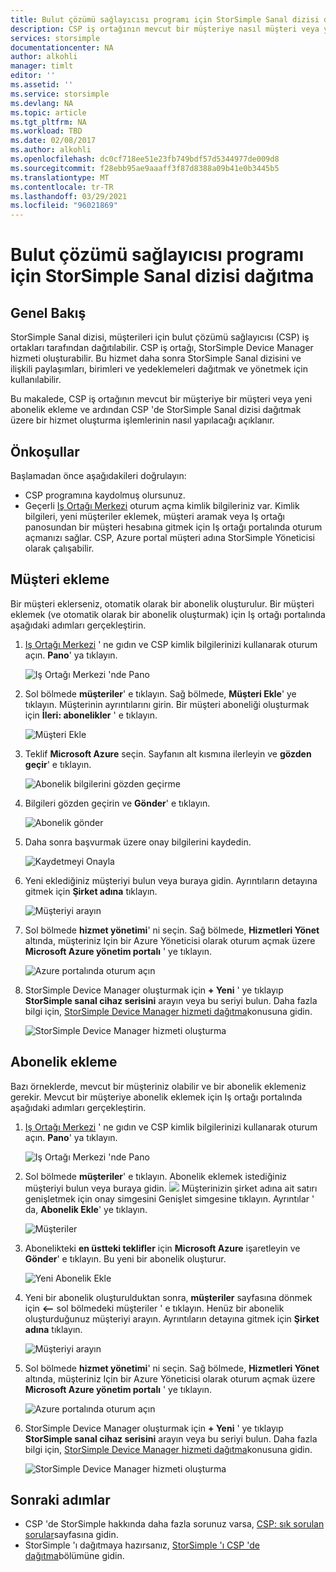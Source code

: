 ```yaml
---
title: Bulut çözümü sağlayıcısı programı için StorSimple Sanal dizisi dağıtma
description: CSP iş ortağının mevcut bir müşteriye nasıl müşteri veya yeni bir abonelik ekleyebileceğinizi öğrenin ve ardından CSP 'de StorSimple Sanal dizisi dağıtmak için bir hizmet oluşturabilirsiniz.
services: storsimple
documentationcenter: NA
author: alkohli
manager: timlt
editor: ''
ms.assetid: ''
ms.service: storsimple
ms.devlang: NA
ms.topic: article
ms.tgt_pltfrm: NA
ms.workload: TBD
ms.date: 02/08/2017
ms.author: alkohli
ms.openlocfilehash: dc0cf718ee51e23fb749bdf57d5344977de009d8
ms.sourcegitcommit: f28ebb95ae9aaaff3f87d8388a09b41e0b3445b5
ms.translationtype: MT
ms.contentlocale: tr-TR
ms.lasthandoff: 03/29/2021
ms.locfileid: "96021869"
---
```

# <a name="deploy-storsimple-virtual-array-for-cloud-solution-provider-program"></a>Bulut çözümü sağlayıcısı programı için StorSimple Sanal dizisi dağıtma

## <a name="overview"></a>Genel Bakış

StorSimple Sanal dizisi, müşterileri için bulut çözümü sağlayıcısı (CSP) iş ortakları tarafından dağıtılabilir. CSP iş ortağı, StorSimple Device Manager hizmeti oluşturabilir. Bu hizmet daha sonra StorSimple Sanal dizisini ve ilişkili paylaşımları, birimleri ve yedeklemeleri dağıtmak ve yönetmek için kullanılabilir.

Bu makalede, CSP iş ortağının mevcut bir müşteriye bir müşteri veya yeni abonelik ekleme ve ardından CSP 'de StorSimple Sanal dizisi dağıtmak üzere bir hizmet oluşturma işlemlerinin nasıl yapılacağı açıklanır.

## <a name="prerequisites"></a>Önkoşullar

Başlamadan önce aşağıdakileri doğrulayın:

- CSP programına kaydolmuş olursunuz.
- Geçerli [Iş Ortağı Merkezi](https://partnercenter.microsoft.com/) oturum açma kimlik bilgileriniz var. Kimlik bilgileri, yeni müşteriler eklemek, müşteri aramak veya Iş ortağı panosundan bir müşteri hesabına gitmek için Iş ortağı portalında oturum açmanızı sağlar. CSP, Azure portal müşteri adına StorSimple Yöneticisi olarak çalışabilir.
                             
## <a name="add-a-customer"></a>Müşteri ekleme

Bir müşteri eklerseniz, otomatik olarak bir abonelik oluşturulur. Bir müşteri eklemek (ve otomatik olarak bir abonelik oluşturmak) için Iş ortağı portalında aşağıdaki adımları gerçekleştirin.

1. [Iş Ortağı Merkezi](https://partnercenter.microsoft.com/) ' ne gıdın ve CSP kimlik bilgilerinizi kullanarak oturum açın. **Pano**' ya tıklayın.

     ![Iş Ortağı Merkezi 'nde Pano](./media/storsimple-partner-csp-deploy/image1.png)
                              
2. Sol bölmede **müşteriler**' e tıklayın. Sağ bölmede, **Müşteri Ekle**' ye tıklayın. Müşterinin ayrıntılarını girin. Bir müşteri aboneliği oluşturmak için **İleri: abonelikler** ' e tıklayın.

    ![Müşteri Ekle](./media/storsimple-partner-csp-deploy/image2.png)

3.  Teklif **Microsoft Azure** seçin. Sayfanın alt kısmına ilerleyin ve **gözden geçir**' e tıklayın.

    ![Abonelik bilgilerini gözden geçirme](./media/storsimple-partner-csp-deploy/image3.png)
                              
4. Bilgileri gözden geçirin ve **Gönder**' e tıklayın.

    ![Abonelik gönder](./media/storsimple-partner-csp-deploy/image4.png)

5. Daha sonra başvurmak üzere onay bilgilerini kaydedin.

    ![Kaydetmeyi Onayla](./media/storsimple-partner-csp-deploy/image5.png)

6. Yeni eklediğiniz müşteriyi bulun veya buraya gidin. Ayrıntıların detayına gitmek için **Şirket adına** tıklayın.

    ![Müşteriyi arayın](./media/storsimple-partner-csp-deploy/image6.png)  

7. Sol bölmede **hizmet yönetimi**' ni seçin. Sağ bölmede, **Hizmetleri Yönet** altında, müşteriniz Için bir Azure Yöneticisi olarak oturum açmak üzere **Microsoft Azure yönetim portalı** ' ye tıklayın.

    ![Azure portalında oturum açın](./media/storsimple-partner-csp-deploy/image9.png)

8. StorSimple Device Manager oluşturmak için **+ Yeni** ' ye tıklayıp **StorSimple sanal cihaz serisini** arayın veya bu seriyi bulun. Daha fazla bilgi için, [StorSimple Device Manager hizmeti dağıtma](storsimple-virtual-array-manage-service.md)konusuna gidin.

    ![StorSimple Device Manager hizmeti oluşturma](./media/storsimple-partner-csp-deploy/image8.png)


## <a name="add-a-subscription"></a>Abonelik ekleme

Bazı örneklerde, mevcut bir müşteriniz olabilir ve bir abonelik eklemeniz gerekir. Mevcut bir müşteriye abonelik eklemek için Iş ortağı portalında aşağıdaki adımları gerçekleştirin.

1. [Iş Ortağı Merkezi](https://partnercenter.microsoft.com/) ' ne gıdın ve CSP kimlik bilgilerinizi kullanarak oturum açın. **Pano**' ya tıklayın.

     ![Iş Ortağı Merkezi 'nde Pano](./media/storsimple-partner-csp-deploy/image1.png)
                              
2. Sol bölmede **müşteriler**' e tıklayın. Abonelik eklemek istediğiniz müşteriyi bulun veya buraya gidin. ![ ](./media/storsimple-partner-csp-deploy/expand_pane_icon.png) Müşterinizin şirket adına ait satırı genişletmek için onay simgesini Genişlet simgesine tıklayın. Ayrıntılar ' da, **Abonelik Ekle**' ye tıklayın.

    ![Müşteriler](./media/storsimple-partner-csp-deploy/image10.png)

3. Abonelikteki **en üstteki teklifler** için **Microsoft Azure** işaretleyin ve **Gönder**' e tıklayın. Bu yeni bir abonelik oluşturur.

    ![Yeni Abonelik Ekle](./media/storsimple-partner-csp-deploy/image11.png)

6. Yeni bir abonelik oluşturulduktan sonra, **müşteriler** sayfasına dönmek için **<--** sol bölmedeki müşteriler ' e tıklayın. Henüz bir abonelik oluşturduğunuz müşteriyi arayın. Ayrıntıların detayına gitmek için **Şirket adına** tıklayın.

    ![Müşteriyi arayın](./media/storsimple-partner-csp-deploy/image6.png)  

7. Sol bölmede **hizmet yönetimi**' ni seçin. Sağ bölmede, **Hizmetleri Yönet** altında, müşteriniz Için bir Azure Yöneticisi olarak oturum açmak üzere **Microsoft Azure yönetim portalı** ' ye tıklayın.

    ![Azure portalında oturum açın](./media/storsimple-partner-csp-deploy/image9.png)

8. StorSimple Device Manager oluşturmak için **+ Yeni** ' ye tıklayıp **StorSimple sanal cihaz serisini** arayın veya bu seriyi bulun. Daha fazla bilgi için, [StorSimple Device Manager hizmeti dağıtma](storsimple-virtual-array-manage-service.md)konusuna gidin.

    ![StorSimple Device Manager hizmeti oluşturma](./media/storsimple-partner-csp-deploy/image8.png)

## <a name="next-steps"></a>Sonraki adımlar

- CSP 'de StorSimple hakkında daha fazla sorunuz varsa, [CSP: sık sorulan sorular](storsimple-partner-csp-faq.md)sayfasına gidin.
- StorSimple 'ı dağıtmaya hazırsanız, [StorSimple 'ı CSP 'de dağıtma](storsimple-partner-csp-deploy.md)bölümüne gidin.
